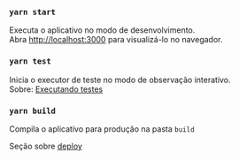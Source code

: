 ### `yarn start`

Executa o aplicativo no modo de desenvolvimento.<br />
Abra [http://localhost:3000](http://localhost:3000) para visualizá-lo no navegador.

### `yarn test`

Inicia o executor de teste no modo de observação interativo.<br />
Sobre: [Executando testes](https://facebook.github.io/create-react-app/docs/running-tests)

### `yarn build`

Compila o aplicativo para produção na pasta `build`<br />

Seção sobre [deploy](https://facebook.github.io/create-react-app/docs/deployment)
